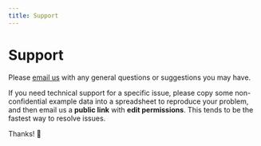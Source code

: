 ```yaml
---
title: Support
---
```


# Support

Please [email us](mailto:support@boardflare.com) with any general questions or suggestions you may have.  

If you need technical support for a specific issue, please copy some non-confidential example data into a spreadsheet to reproduce your problem, and then email us a **public link** with **edit permissions**.  This tends to be the fastest way to resolve issues.

Thanks! 🙂